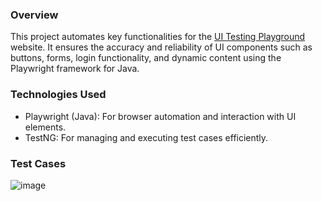 ### **Overview**
This project automates key functionalities for the [UI Testing Playground](http://www.uitestingplayground.com/) website. It ensures the accuracy and reliability of UI components such as buttons, forms, login functionality, and dynamic content using the Playwright framework for Java.

### **Technologies Used**
- Playwright (Java): For browser automation and interaction with UI elements.
- TestNG: For managing and executing test cases efficiently.

### **Test Cases**
![image](https://github.com/user-attachments/assets/3b2e0e08-7373-463e-8e9d-e4ea4c0505be)

